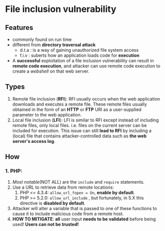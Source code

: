 # File inclusion vulnerability

## Features 

- commonly found on run time
- different from **directory traversal attack**
    - d.t.a : is a way of gaining unauthorized file system access
    - f.i.v : suberts how an application loads code for **execution**
- A **successful** exploitation of a file inclusion vulnerability can result in **remote code execution**, and attacker can use remote code execution to create a *webshell* on that web server.



## Types

1. Remote file inclusion (**RFI**): RFI usually occurs when the web application downloads and executes a remote file. These remote files usually obtained in the form of an **HTTP** or **FTP** URI as a user-supplied parameter to the web application.
2. Local file inclusion (**LFI**): LFI is similar to RFI except instead of including remote files, only local files. i.e. files on the current server can be included for execution. This issue can still **lead to RFI** by including a (local) file that contains attacker-controlled data such as **the web server's access log**.



## How 

### 1. PHP:

1. *Most notable*(NOT ALL) are the `include` and `require` statements.
2. Use a URL to retrieve data from remote locations:
    1. PHP <= 4.3.4: `allow_url_fopen = On`, **enable by default**.
    2. PHP >= 5.2.0: `allow_url_include` , but fortunately, in 5.X this directive is **disabled by default**.
3. Attacker will alter a variable that is passed to one of these functions to cause it to include malicious code from a remote host.
4. **HOW TO MITIGATE**: **all** user input **needs to be validated** before being used! **Users can not be trusted!**




